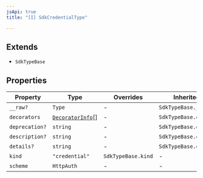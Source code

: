 ```yaml
---
jsApi: true
title: "[I] SdkCredentialType"

---
```

## Extends

- `SdkTypeBase`

## Properties

| Property | Type | Overrides | Inherited from |
| ------ | ------ | ------ | ------ |
| `__raw?` | `Type` | - | `SdkTypeBase.__raw` |
| `decorators` | [`DecoratorInfo`](DecoratorInfo.md)[] | - | `SdkTypeBase.decorators` |
| `deprecation?` | `string` | - | `SdkTypeBase.deprecation` |
| `description?` | `string` | - | `SdkTypeBase.description` |
| `details?` | `string` | - | `SdkTypeBase.details` |
| `kind` | `"credential"` | `SdkTypeBase.kind` | - |
| `scheme` | `HttpAuth` | - | - |
